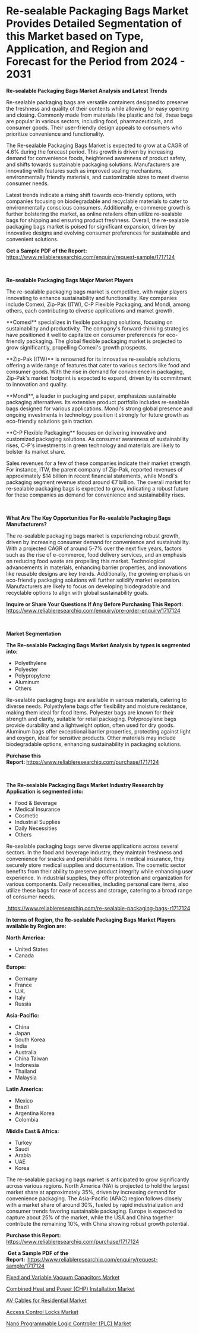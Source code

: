 <p><h1>Re-sealable Packaging Bags Market Provides Detailed Segmentation of this Market based on Type, Application, and Region and Forecast for the Period from 2024 - 2031</h1></p><p><strong>Re-sealable Packaging Bags Market Analysis and Latest Trends</strong></p>
<p><p>Re-sealable packaging bags are versatile containers designed to preserve the freshness and quality of their contents while allowing for easy opening and closing. Commonly made from materials like plastic and foil, these bags are popular in various sectors, including food, pharmaceuticals, and consumer goods. Their user-friendly design appeals to consumers who prioritize convenience and functionality.</p><p>The Re-sealable Packaging Bags Market is expected to grow at a CAGR of 4.6% during the forecast period. This growth is driven by increasing demand for convenience foods, heightened awareness of product safety, and shifts towards sustainable packaging solutions. Manufacturers are innovating with features such as improved sealing mechanisms, environmentally friendly materials, and customizable sizes to meet diverse consumer needs.</p><p>Latest trends indicate a rising shift towards eco-friendly options, with companies focusing on biodegradable and recyclable materials to cater to environmentally conscious consumers. Additionally, e-commerce growth is further bolstering the market, as online retailers often utilize re-sealable bags for shipping and ensuring product freshness. Overall, the re-sealable packaging bags market is poised for significant expansion, driven by innovative designs and evolving consumer preferences for sustainable and convenient solutions.</p></p>
<p><strong>Get a Sample PDF of the Report:&nbsp;</strong> <a href="https://www.reliableresearchiq.com/enquiry/request-sample/1717124?utm_campaign=1124&utm_medium=2&utm_source=Github&utm_content=ia&utm_term=13102024&utm_id=re-sealable-packaging-bags">https://www.reliableresearchiq.com/enquiry/request-sample/1717124</a></p>
<p>&nbsp;</p>
<p><strong>Re-sealable Packaging Bags Major Market Players</strong></p>
<p><p>The re-sealable packaging bags market is competitive, with major players innovating to enhance sustainability and functionality. Key companies include Comexi, Zip-Pak (ITW), C-P Flexible Packaging, and Mondi, among others, each contributing to diverse applications and market growth.</p><p>**Comexi** specializes in flexible packaging solutions, focusing on sustainability and productivity. The company's forward-thinking strategies have positioned it well to capitalize on consumer preferences for eco-friendly packaging. The global flexible packaging market is projected to grow significantly, propelling Comexi's growth prospects.</p><p>**Zip-Pak (ITW)** is renowned for its innovative re-sealable solutions, offering a wide range of features that cater to various sectors like food and consumer goods. With the rise in demand for convenience in packaging, Zip-Pak's market footprint is expected to expand, driven by its commitment to innovation and quality.</p><p>**Mondi**, a leader in packaging and paper, emphasizes sustainable packaging alternatives. Its extensive product portfolio includes re-sealable bags designed for various applications. Mondi's strong global presence and ongoing investments in technology position it strongly for future growth as eco-friendly solutions gain traction.</p><p>**C-P Flexible Packaging** focuses on delivering innovative and customized packaging solutions. As consumer awareness of sustainability rises, C-P's investments in green technology and materials are likely to bolster its market share.</p><p>Sales revenues for a few of these companies indicate their market strength. For instance, ITW, the parent company of Zip-Pak, reported revenues of approximately $14 billion in recent financial statements, while Mondi's packaging segment revenue stood around €7 billion. The overall market for re-sealable packaging bags is expected to grow, indicating a robust future for these companies as demand for convenience and sustainability rises.</p></p>
<p>&nbsp;</p>
<p><strong>What Are The Key Opportunities For Re-sealable Packaging Bags Manufacturers?</strong></p>
<p><p>The re-sealable packaging bags market is experiencing robust growth, driven by increasing consumer demand for convenience and sustainability. With a projected CAGR of around 5-7% over the next five years, factors such as the rise of e-commerce, food delivery services, and an emphasis on reducing food waste are propelling this market. Technological advancements in materials, enhancing barrier properties, and innovations like reusable designs are key trends. Additionally, the growing emphasis on eco-friendly packaging solutions will further solidify market expansion. Manufacturers are likely to focus on developing biodegradable and recyclable options to align with global sustainability goals.</p></p>
<p><strong>Inquire or Share Your Questions If Any Before Purchasing This Report:</strong> <a href="https://www.reliableresearchiq.com/enquiry/pre-order-enquiry/1717124?utm_campaign=1124&utm_medium=2&utm_source=Github&utm_content=ia&utm_term=13102024&utm_id=re-sealable-packaging-bags">https://www.reliableresearchiq.com/enquiry/pre-order-enquiry/1717124</a></p>
<p>&nbsp;</p>
<p><strong>Market Segmentation</strong></p>
<p><strong>The Re-sealable Packaging Bags Market Analysis by types is segmented into:</strong></p>
<p><ul><li>Polyethylene</li><li>Polyester</li><li>Polypropylene</li><li>Aluminum</li><li>Others</li></ul></p>
<p><p>Re-sealable packaging bags are available in various materials, catering to diverse needs. Polyethylene bags offer flexibility and moisture resistance, making them ideal for food items. Polyester bags are known for their strength and clarity, suitable for retail packaging. Polypropylene bags provide durability and a lightweight option, often used for dry goods. Aluminum bags offer exceptional barrier properties, protecting against light and oxygen, ideal for sensitive products. Other materials may include biodegradable options, enhancing sustainability in packaging solutions.</p></p>
<p><strong>Purchase this Report:&nbsp;</strong><a href="https://www.reliableresearchiq.com/purchase/1717124?utm_campaign=1124&utm_medium=2&utm_source=Github&utm_content=ia&utm_term=13102024&utm_id=re-sealable-packaging-bags">https://www.reliableresearchiq.com/purchase/1717124</a></p>
<p>&nbsp;</p>
<p><strong>The Re-sealable Packaging Bags Market Industry Research by Application is segmented into:</strong></p>
<p><ul><li>Food & Beverage</li><li>Medical Insurance</li><li>Cosmetic</li><li>Industrial Supplies</li><li>Daily Necessities</li><li>Others</li></ul></p>
<p><p>Re-sealable packaging bags serve diverse applications across several sectors. In the food and beverage industry, they maintain freshness and convenience for snacks and perishable items. In medical insurance, they securely store medical supplies and documentation. The cosmetic sector benefits from their ability to preserve product integrity while enhancing user experience. In industrial supplies, they offer protection and organization for various components. Daily necessities, including personal care items, also utilize these bags for ease of access and storage, catering to a broad range of consumer needs.</p></p>
<p><a href="https://www.reliableresearchiq.com/re-sealable-packaging-bags-r1717124?utm_campaign=1124&utm_medium=2&utm_source=Github&utm_content=ia&utm_term=13102024&utm_id=re-sealable-packaging-bags">&nbsp;https://www.reliableresearchiq.com/re-sealable-packaging-bags-r1717124</a></p>
<p><strong>In terms of Region, the Re-sealable Packaging Bags Market Players available by Region are:</strong></p>
<p>
    <p> <strong> North America: </strong>
        <ul>
            <li>United States</li>
            <li>Canada</li>
        </ul>
        </p> 
    <p> <strong> Europe: </strong>
        <ul>
            <li>Germany</li>
            <li>France</li>
            <li>U.K.</li>
            <li>Italy</li>
            <li>Russia</li>
        </ul>
        </p> 
    <p> <strong> Asia-Pacific: </strong>
        <ul>
            <li>China</li>
            <li>Japan</li>
            <li>South Korea</li>
            <li>India</li>
            <li>Australia</li>
            <li>China Taiwan</li>
            <li>Indonesia</li>
            <li>Thailand</li>
            <li>Malaysia</li>
        </ul>
        </p> 
    <p> <strong> Latin America: </strong>
        <ul>
            <li>Mexico</li>
            <li>Brazil</li>
            <li>Argentina Korea</li>
            <li>Colombia</li>
        </ul>
        </p> 
    <p> <strong> Middle East & Africa: </strong>
        <ul>
            <li>Turkey</li>
            <li>Saudi</li>
            <li>Arabia</li>
            <li>UAE</li>
            <li>Korea</li>
        </ul>
    </p>
    </p>
<p><p>The re-sealable packaging bags market is anticipated to grow significantly across various regions. North America (NA) is projected to hold the largest market share at approximately 35%, driven by increasing demand for convenience packaging. The Asia-Pacific (APAC) region follows closely with a market share of around 30%, fueled by rapid industrialization and consumer trends favoring sustainable packaging. Europe is expected to capture about 25% of the market, while the USA and China together contribute the remaining 10%, with China showing robust growth potential.</p></p>
<p><strong>Purchase this Report: </strong><a href="https://www.reliableresearchiq.com/purchase/1717124?utm_campaign=1124&utm_medium=2&utm_source=Github&utm_content=ia&utm_term=13102024&utm_id=re-sealable-packaging-bags">https://www.reliableresearchiq.com/purchase/1717124</a></p>
<p>&nbsp;<strong>Get a Sample PDF of the Report:&nbsp;&nbsp;</strong><a href="https://www.reliableresearchiq.com/enquiry/request-sample/1717124?utm_campaign=1124&utm_medium=2&utm_source=Github&utm_content=ia&utm_term=13102024&utm_id=re-sealable-packaging-bags">https://www.reliableresearchiq.com/enquiry/request-sample/1717124</a></p>
<p><strong></strong></p>
<p><p><a href="https://github.com/MegiMusaj575/Market-Research-Report-List-1/blob/main/fixed-and-variable-vacuum-capacitors-market.md?utm_campaign=1124&utm_medium=2&utm_source=Github&utm_content=ia&utm_term=13102024&utm_id=re-sealable-packaging-bags">Fixed and Variable Vacuum Capacitors Market</a></p><p><a href="https://www.linkedin.com/pulse/combined-heat-power-chp-installation-market-analysis-product-unuzf?utm_campaign=1124&utm_medium=2&utm_source=Github&utm_content=ia&utm_term=13102024&utm_id=re-sealable-packaging-bags">Combined Heat and Power (CHP) Installation Market</a></p><p><a href="https://www.linkedin.com/pulse/av-cables-residential-market-global-regional-analysis-ny4gf?utm_campaign=1124&utm_medium=2&utm_source=Github&utm_content=ia&utm_term=13102024&utm_id=re-sealable-packaging-bags">AV Cables for Residential Market</a></p><p><a href="https://github.com/tomasa8xtkvotaw/Market-Research-Report-List-1/blob/main/access-control-locks-market.md?utm_campaign=1124&utm_medium=2&utm_source=Github&utm_content=ia&utm_term=13102024&utm_id=re-sealable-packaging-bags">Access Control Locks Market</a></p><p><a href="https://www.linkedin.com/pulse/nano-programmable-logic-controller-plc-revenue-growth-report-2024-tji3f?utm_campaign=1124&utm_medium=2&utm_source=Github&utm_content=ia&utm_term=13102024&utm_id=re-sealable-packaging-bags">Nano Programmable Logic Controller (PLC) Market</a></p></p>